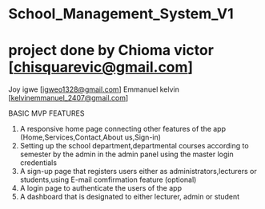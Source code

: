# School_Management_System_V1
# project done by Chioma victor [chisquarevic@gmail.com]
Joy igwe [igweo1328@gmail.com]
Emmanuel kelvin [kelvinemmanuel_2407@gmail.com]

BASIC MVP FEATURES
1. A responsive home page connecting other features of the app (Home,Services,Contact,About us,Sign-in)
2. Setting up the school department,departmental courses according to semester by the admin in the admin panel using the master login credentials
3. A sign-up page that registers users either as administrators,lecturers or students,using E-mail comfirmation feature (optional)
4. A login page to authenticate the users of the app
5. A dashboard that is designated to either lecturer, admin or student
